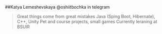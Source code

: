 ##Katya Lemeshevskaya
@oshiitbochka in telegram
>Great things come from great mistakes
Java (Sping Boot, Hibernate), C++, Unity 
Pet and course projects, small games
Currently leraning at BSUIR

<!--
**catsia/catsia** is a ✨ _special_ ✨ repository because its `README.md` (this file) appears on your GitHub profile.

Here are some ideas to get you started:

- 🔭 I’m currently working on ...
- 🌱 I’m currently learning ...
- 👯 I’m looking to collaborate on ...
- 🤔 I’m looking for help with ...
- 💬 Ask me about ...
- 📫 How to reach me: ...
- 😄 Pronouns: ...
- ⚡ Fun fact: ...
-->
